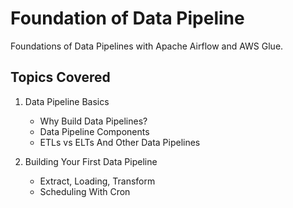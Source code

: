 # Foundation of Data Pipeline
Foundations of Data Pipelines with Apache Airflow and AWS Glue.

## Topics Covered
1. Data Pipeline Basics
    * Why Build Data Pipelines?
    * Data Pipeline Components
    * ETLs vs ELTs And Other Data Pipelines

2. Building Your First Data Pipeline
    * Extract, Loading, Transform
    * Scheduling With Cron 
